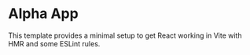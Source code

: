 # Alpha App

This template provides a minimal setup to get React working in Vite with HMR and some ESLint rules.
